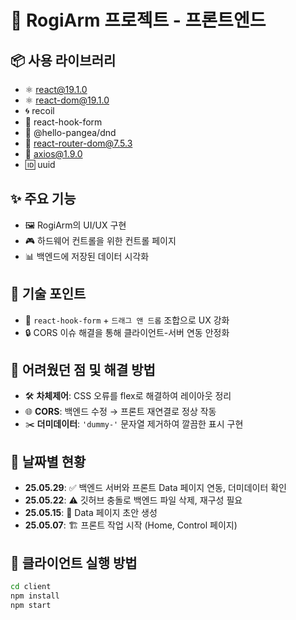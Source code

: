 # 🎨 RogiArm 프로젝트 - 프론트엔드

## 📦 사용 라이브러리
- ⚛️ react@19.1.0  
- ⚛️ react-dom@19.1.0  
- 🌀 recoil  
- 📝 react-hook-form  
- 🔀 @hello-pangea/dnd  
- 🧭 react-router-dom@7.5.3  
- 📡 axios@1.9.0  
- 🆔 uuid

## ✨ 주요 기능
- 🖼️ RogiArm의 UI/UX 구현  
- 🎮 하드웨어 컨트롤을 위한 컨트롤 페이지  
- 📊 백엔드에 저장된 데이터 시각화  

## 🧠 기술 포인트 
- 🧩 `react-hook-form` + `드래그 앤 드롭` 조합으로 UX 강화  
- 🔒 CORS 이슈 해결을 통해 클라이언트-서버 연동 안정화

## 🧱 어려웠던 점 및 해결 방법
- 🛠️ **차체제어**: CSS 오류를 flex로 해결하여 레이아웃 정리  
- 🌐 **CORS**: 백엔드 수정 → 프론트 재연결로 정상 작동  
- ✂️ **더미데이터**: `'dummy-'` 문자열 제거하여 깔끔한 표시 구현

## 📅 날짜별 현황
- **25.05.29**: ✅ 백엔드 서버와 프론트 Data 페이지 연동, 더미데이터 확인  
- **25.05.22**: ⚠️ 깃허브 충돌로 백엔드 파일 삭제, 재구성 필요  
- **25.05.15**: 🧪 Data 페이지 초안 생성  
- **25.05.07**: 🏗️ 프론트 작업 시작 (Home, Control 페이지)

## 🚀 클라이언트 실행 방법
```bash
cd client
npm install
npm start
```